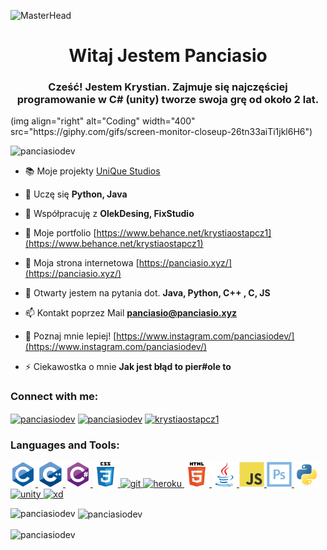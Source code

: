![MasterHead](https://share.creavite.co/hpm6RSbDiY265Ms0.gif)
<h1 align="center">Witaj Jestem Panciasio</h1>
<h3 align="center">Cześć! Jestem Krystian. Zajmuje się najczęściej programowanie w C# (unity) tworze swoja grę od około 2 lat.</h3>
(img align="right" alt="Coding" width="400" src="https://giphy.com/gifs/screen-monitor-closeup-26tn33aiTi1jkl6H6")


<p align="left"> <img src="https://komarev.com/ghpvc/?username=panciasiodev&label=Profile%20views&color=0e75b6&style=flat" alt="panciasiodev" /> </p>

- 📚 Moje projekty [UniQue Studios](https://unique.studios.pl)

- 🌱 Uczę się **Python, Java**

- 🤝 Współpracuję z **OlekDesing, FixStudio**

- 🎨 Moje portfolio [https://www.behance.net/krystiaostapcz1](https://www.behance.net/krystiaostapcz1)

- 📝 Moja strona internetowa [https://panciasio.xyz/](https://panciasio.xyz/)

- 💬 Otwarty jestem na pytania dot. **Java, Python, C++ , C, JS**

- 📫 Kontakt poprzez Mail **panciasio@panciasio.xyz**

- 🥰 Poznaj mnie lepiej! [https://www.instagram.com/panciasiodev/](https://www.instagram.com/panciasiodev/)

- ⚡ Ciekawostka o mnie **Jak jest błąd to pier#ole to**

<h3 align="left">Connect with me:</h3>
<p align="left">
<a href="https://dev.to/panciasiodev" target="blank"><img align="center" src="https://raw.githubusercontent.com/rahuldkjain/github-profile-readme-generator/master/src/images/icons/Social/devto.svg" alt="panciasiodev" height="30" width="40" /></a>
<a href="https://instagram.com/panciasiodev" target="blank"><img align="center" src="https://raw.githubusercontent.com/rahuldkjain/github-profile-readme-generator/master/src/images/icons/Social/instagram.svg" alt="panciasiodev" height="30" width="40" /></a>
<a href="https://www.behance.net/krystiaostapcz1" target="blank"><img align="center" src="https://raw.githubusercontent.com/rahuldkjain/github-profile-readme-generator/master/src/images/icons/Social/behance.svg" alt="krystiaostapcz1" height="30" width="40" /></a>
</p>

<h3 align="left">Languages and Tools:</h3>
<p align="left"> <a href="https://www.cprogramming.com/" target="_blank" rel="noreferrer"> <img src="https://raw.githubusercontent.com/devicons/devicon/master/icons/c/c-original.svg" alt="c" width="40" height="40"/> </a> <a href="https://www.w3schools.com/cpp/" target="_blank" rel="noreferrer"> <img src="https://raw.githubusercontent.com/devicons/devicon/master/icons/cplusplus/cplusplus-original.svg" alt="cplusplus" width="40" height="40"/> </a> <a href="https://www.w3schools.com/cs/" target="_blank" rel="noreferrer"> <img src="https://raw.githubusercontent.com/devicons/devicon/master/icons/csharp/csharp-original.svg" alt="csharp" width="40" height="40"/> </a> <a href="https://www.w3schools.com/css/" target="_blank" rel="noreferrer"> <img src="https://raw.githubusercontent.com/devicons/devicon/master/icons/css3/css3-original-wordmark.svg" alt="css3" width="40" height="40"/> </a> <a href="https://git-scm.com/" target="_blank" rel="noreferrer"> <img src="https://www.vectorlogo.zone/logos/git-scm/git-scm-icon.svg" alt="git" width="40" height="40"/> </a> <a href="https://heroku.com" target="_blank" rel="noreferrer"> <img src="https://www.vectorlogo.zone/logos/heroku/heroku-icon.svg" alt="heroku" width="40" height="40"/> </a> <a href="https://www.w3.org/html/" target="_blank" rel="noreferrer"> <img src="https://raw.githubusercontent.com/devicons/devicon/master/icons/html5/html5-original-wordmark.svg" alt="html5" width="40" height="40"/> </a> <a href="https://www.java.com" target="_blank" rel="noreferrer"> <img src="https://raw.githubusercontent.com/devicons/devicon/master/icons/java/java-original.svg" alt="java" width="40" height="40"/> </a> <a href="https://developer.mozilla.org/en-US/docs/Web/JavaScript" target="_blank" rel="noreferrer"> <img src="https://raw.githubusercontent.com/devicons/devicon/master/icons/javascript/javascript-original.svg" alt="javascript" width="40" height="40"/> </a> <a href="https://www.photoshop.com/en" target="_blank" rel="noreferrer"> <img src="https://raw.githubusercontent.com/devicons/devicon/master/icons/photoshop/photoshop-line.svg" alt="photoshop" width="40" height="40"/> </a> <a href="https://www.python.org" target="_blank" rel="noreferrer"> <img src="https://raw.githubusercontent.com/devicons/devicon/master/icons/python/python-original.svg" alt="python" width="40" height="40"/> </a> <a href="https://unity.com/" target="_blank" rel="noreferrer"> <img src="https://www.vectorlogo.zone/logos/unity3d/unity3d-icon.svg" alt="unity" width="40" height="40"/> </a> <a href="https://www.adobe.com/products/xd.html" target="_blank" rel="noreferrer"> <img src="https://cdn.worldvectorlogo.com/logos/adobe-xd.svg" alt="xd" width="40" height="40"/> </a> </p>

<p><img align="left" src="https://github-readme-stats.vercel.app/api/top-langs?username=panciasiodev&show_icons=true&locale=en&layout=compact" alt="panciasiodev" /></p>

<p>&nbsp;<img align="center" src="https://github-readme-stats.vercel.app/api?username=panciasiodev&show_icons=true&locale=en" alt="panciasiodev" /></p>

<p><img align="center" src="https://github-readme-streak-stats.herokuapp.com/?user=panciasiodev&" alt="panciasiodev" /></p>
